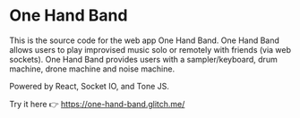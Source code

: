 # One Hand Band

This is the source code for the web app One Hand Band. One Hand Band allows users to play improvised music solo or remotely with friends (via web sockets). One Hand Band provides users with a sampler/keyboard, drum machine, drone machine and noise machine.

Powered by React, Socket IO, and Tone JS.

Try it here 👉 https://one-hand-band.glitch.me/
